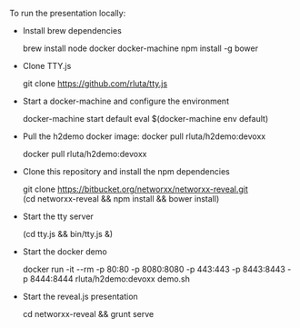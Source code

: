 To run the presentation locally:

 * Install brew dependencies

 
     brew install node docker docker-machine
     npm install -g bower
 
 * Clone TTY.js 


    git clone https://github.com/rluta/tty.js

 
 * Start a docker-machine and configure the environment
 
 
    docker-machine start default
    eval $(docker-machine env default)
 
   
 * Pull the h2demo docker image: docker pull rluta/h2demo:devoxx
 
 
    docker pull rluta/h2demo:devoxx

   
 * Clone this repository and install the npm dependencies


    git clone https://bitbucket.org/networxx/networxx-reveal.git  
    (cd networxx-reveal && npm install && bower install)
  
  
 * Start the tty server
 
 
    (cd tty.js && bin/tty.js &)
 
   
 * Start the docker demo
 
 
    docker run -it --rm -p 80:80 -p 8080:8080 -p 443:443 -p 8443:8443 -p 8444:8444 rluta/h2demo:devoxx demo.sh
 
   
 * Start the reveal.js presentation
 
 
    cd networxx-reveal && grunt serve
   
   